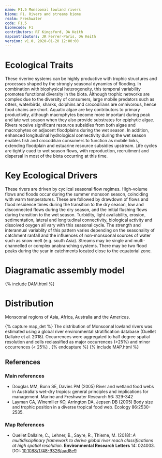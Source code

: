 ```yaml
---
name: F1.5 Monsoonal lowland rivers
biome: F1. Rivers and streams biome
realm: Freshwater
code: F1.5
biomecode: F1
contributors: RT Kingsford, DA Keith
mapcontributors: JR Ferrer-Paris, DA Keith
version: v1.0, 2020-01-20 12:00:00
---
```

# Ecological Traits
 
These riverine systems can be highly productive with trophic structures and processes shaped by the strongly seasonal dynamics of flooding. In combination with biophysical heterogeneity, this temporal variability promotes functional diversity in the biota. Although trophic networks are complex due to the diversity of consumers, large mobile predators such as otters, waterbirds, sharks, dolphins and crocodilians are omnivorous, hence food chains are short. Aquatic algae are key contributors to primary productivity, although macrophytes become more important during peak and late wet season when they also provide substrates for epiphytic algae. Rivers receive significant resource subsidies from both algae and macrophytes on adjacent floodplains during the wet season. In addition, enhanced longitudinal hydrological connectivity during the wet season enables fish and crocodilian consumers to function as mobile links, extending floodplain and estuarine resource subsidies upstream. Life cycles are tightly cued to wet season flows, with reproduction, recruitment and dispersal in most of the biota occurring at this time.
 
# Key Ecological Drivers
 
These rivers are driven by cyclical seasonal flow regimes. High-volume  flows and floods occur during the summer monsoon season, coinciding with warm temperatures. These are followed by drawdown of flows and flood residence times during the transition to the dry season,  low and disconnected flows during the dry season, and the initial flushing flows during transition to the wet season. Turbidity, light availability, erosion, sedimentation, lateral and longitudinal connectivity, biological activity and dissolved oxygen all vary with this seasonal cycle.  The strength and interannual variablity of this pattern varies  depending on the seasonality of catchment ranfall and the influences of non-monsoonal sources of water such as snow melt (e.g. south Asia). Streams may be single and multi-channelled or complex anabranching systems. There may be two flood peaks during the year in catchments located close to the equatorial zone.
 
# Diagramatic assembly model
 
{% include DAM.html %}
 
# Distribution
 
Monsoonal regions of Asia, Africa, Australia and the Americas.

{% capture map_det %}
The distribution of Monsoonal lowland rivers was estimated using a global river environmental stratification database (Ouellet Dallaire et al. 2018). Occurrences were aggregated to half degree spatial resolution and cells reclassified as major occurrences (>25%) and minor occurrences (< 25%) .
{% endcapture %}
{% include MAP.html %}

## References
### Main references
* Douglas MM, Bunn SE, Davies PM (2005) River and wetland food webs in Australia's wet-dry tropics: general principles and implications for management. Marine and Freshwater Research 56: 329-342
* Layman CA, Winemiller KO, Arrington DA, Jepsen DB (2005) Body size and trophic position in a diverse tropical food web. Ecology 86:2530-2535.
### Map References
* Ouellet Dallaire, C., Lehner, B., Sayre, R., Thieme, M. (2018): *A multidisciplinary framework to derive global river reach classifications at high spatial resolution*. **Environmental Research Letters** 14: 024003. DOI: [10.1088/1748-9326/aad8e9](https://doi.org/10.1088/1748-9326/aad8e9)
